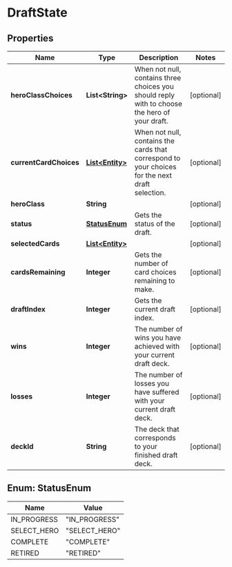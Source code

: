 
# DraftState

## Properties
Name | Type | Description | Notes
------------ | ------------- | ------------- | -------------
**heroClassChoices** | **List&lt;String&gt;** | When not null, contains three choices you should reply with to choose the hero of your draft.  |  [optional]
**currentCardChoices** | [**List&lt;Entity&gt;**](Entity.md) | When not null, contains the cards that correspond to your choices for the next draft selection.  |  [optional]
**heroClass** | **String** |  |  [optional]
**status** | [**StatusEnum**](#StatusEnum) | Gets the status of the draft.  |  [optional]
**selectedCards** | [**List&lt;Entity&gt;**](Entity.md) |  |  [optional]
**cardsRemaining** | **Integer** | Gets the number of card choices remaining to make.  |  [optional]
**draftIndex** | **Integer** | Gets the current draft index.  |  [optional]
**wins** | **Integer** | The number of wins you have achieved with your current draft deck.  |  [optional]
**losses** | **Integer** | The number of losses you have suffered with your current draft deck.  |  [optional]
**deckId** | **String** | The deck that corresponds to your finished draft deck.  |  [optional]


<a name="StatusEnum"></a>
## Enum: StatusEnum
Name | Value
---- | -----
IN_PROGRESS | &quot;IN_PROGRESS&quot;
SELECT_HERO | &quot;SELECT_HERO&quot;
COMPLETE | &quot;COMPLETE&quot;
RETIRED | &quot;RETIRED&quot;



